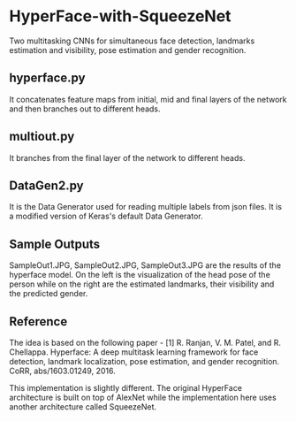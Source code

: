 # **HyperFace-with-SqueezeNet**
Two multitasking CNNs for simultaneous face detection, landmarks estimation and visibility, pose estimation and gender recognition.  

## **hyperface.py** 
It concatenates feature maps from initial, mid and final layers of the network and then branches out to different heads.  

## **multiout.py** 
It branches from the final layer of the network to different heads. 

## **DataGen2.py** 
It is the Data Generator used for reading multiple labels from json files. It is a modified version of Keras's default Data Generator.  

## Sample Outputs
SampleOut1.JPG, SampleOut2.JPG, SampleOut3.JPG are the results of the hyperface model. On the left is the visualization of the head pose of the person while on the right are the estimated landmarks, their visibility and the predicted gender.

## Reference
The idea is based on the following paper -  [1] R. Ranjan, V. M. Patel, and R. Chellappa. Hyperface: A deep multitask learning framework for face detection, landmark localization, pose estimation, and gender recognition. CoRR, abs/1603.01249, 2016.  

This implementation is slightly different. The original HyperFace architecture is built on top of AlexNet while the implementation here uses another architecture called SqueezeNet.
